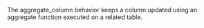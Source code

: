 The aggregate_column behavior keeps a column updated using an aggregate function executed on a related table.